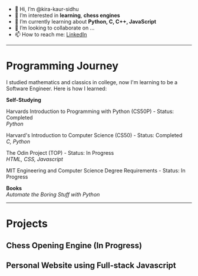 - 👋 Hi, I’m @kira-kaur-sidhu
- 👀 I’m interested in **learning**, **chess engines**
- 🌱 I’m currently learning about **Python, C, C++, JavaScript**
- 💞️ I’m looking to collaborate on ...
- 📫 How to reach me: [LinkedIn](https://www.linkedin.com/in/kira-kaur-661518248/)

<!---
kira-kaur-sidhu/kira-kaur-sidhu is a ✨ special ✨ repository because its `README.md` (this file) appears on your GitHub profile.
You can click the Preview link to take a look at your changes.
--->
---
# Programming Journey
I studied mathematics and classics in college, now I'm learning to be a Software Engineer. Here is how I learned:

**Self-Studying**

Harvards Introduction to Programming with Python (CS50P) - Status: Completed  <br />
*Python*

Harvard's Introduction to Computer Science (CS50) - Status: Completed  <br />
*C, Python*

The Odin Project (TOP) - Status: In Progress  <br />
*HTML, CSS, Javascript*

MIT Engineering and Computer Science Degree Requirements - Status: In Progress  <br />

**Books** <br />
*Automate the Boring Stuff with Python*

---
# Projects
## Chess Opening Engine (In Progress)

## Personal Website using Full-stack Javascript
